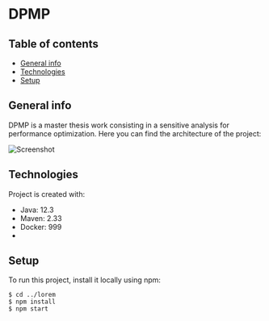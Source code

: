 # DPMP
## Table of contents
* [General info](#general-info)
* [Technologies](#technologies)
* [Setup](#setup)

## General info
DPMP is a master thesis work consisting in a sensitive analysis for performance optimization. Here you can find the architecture of the project:

![Screenshot](DPMP-architecture.png)
	
## Technologies
Project is created with:
* Java: 12.3
* Maven: 2.33
* Docker: 999
* 
	
## Setup
To run this project, install it locally using npm:

```
$ cd ../lorem
$ npm install
$ npm start
